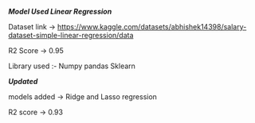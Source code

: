 **_Model Used Linear Regression_**

Dataset link -> https://www.kaggle.com/datasets/abhishek14398/salary-dataset-simple-linear-regression/data

R2 Score -> 0.95

Library used :-
Numpy
pandas
Sklearn

**_Updated_**

models added -> Ridge and Lasso regression 

R2 score -> 0.93

